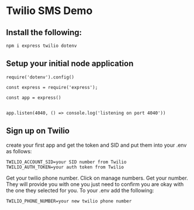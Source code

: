 # Twilio SMS Demo

## Install the following: 

```
npm i express twilio dotenv
```

## Setup your initial node application

```
require('dotenv').config() 

const express = require('express');

const app = express()


app.listen(4040, () => console.log('listening on port 4040'))

```


## Sign up on Twilio

create your first app and get the token and SID and put them into your .env as follows: 

```
TWILIO_ACCOUNT_SID=your SID number from Twilio
TWILIO_AUTH_TOKEN=your auth token from Twilio
```

Get your twilio phone number. Click on manage numbers. Get your number. They will provide you with one you just need to confirm you are okay with the one they selected for you. To your .env add the following: 

```
TWILIO_PHONE_NUMBER=your new twilio phone number
```

